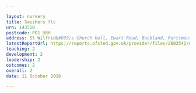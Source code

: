 ```yaml
---

layout: nursery
title: Swishers flc
urn: 143558
postcode: PO1 5RH
address: St Wilfrid&#039;s Church Hall, Ewart Road, Buckland, Portsmouth, Hampshire, PO1 5RH
latestReportUrl: https://reports.ofsted.gov.uk/provider/files/2603542/urn/143558.pdf
teaching: 2
development: 2
leadership: 2
outcomes: 2
overall: 2
date: 11 October 2016

---
```

